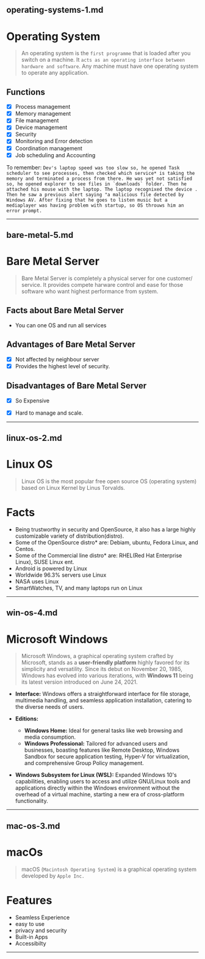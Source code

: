 ## operating-systems-1.md

# Operating System
> An operating system is the `first programme` that is loaded after you switch on a machine. It `acts as an operating interface between hardware and software`. Any machine must have one operating system to operate any application.
## Functions
- [x] Process management
- [x] Memory management
- [x] File management
- [x] Device management
- [x] Security
- [x] Monitoring and Error detection
- [x] Coordination management
- [x] Job scheduling and Accounting

 To remember: ```Dev's laptop speed was too slow so, he opened Task scheduler to see processes, then checked which service* is taking the memory and terminated a process from there. He was yet not satisfied so, he opened explorer to see files in `downloads` folder. Then he attached his mouse with the laptop. The laptop recognixed the device . Then he saw a previous alert saying "a malicious file detected by Windows AV. After fixing that he goes to listen music but a mediaplayer was having problem with startup, so OS throuws him an error prompt.```


---

## bare-metal-5.md

# Bare Metal Server
> Bare Metal Server is completely a physical server for one customer/ service. It provides compete harware control and ease for those software who want highest performance from system.
## Facts about Bare Metal Server
* You can one OS and run all services
## Advantages of Bare Metal Server
- [x] Not affected by neighbour server
- [x] Provides the highest level of security.
## Disadvantages of Bare Metal Server
- [x] So Expensive
- [x] Hard to manage and scale.


---

## linux-os-2.md

# Linux OS
> Linux OS is the most popular free open source OS (operating system) based on Linux Kernel by Linus Torvalds.
# Facts
* Being trustworthy in security and  OpenSource, it also has a large highly customizable variety of distribution(distro).
* Some of the OpenSource distro* are: Debiam, ubuntu, Fedora Linux, and Centos.
* Some of the Commercial line distro* are: RHEL(Red Hat Enterprise Linux), SUSE Linux ent.
* Android is powered by Linux
* Worldwide 96.3% servers use Linux
* NASA uses Linux
* SmartWatches, TV, and many laptops run on Linux


---

## win-os-4.md

# Microsoft Windows

> Microsoft Windows, a graphical operating system crafted by Microsoft, stands as a **user-friendly platform** highly favored for its simplicity and versatility. Since its debut on November 20, 1985, Windows has evolved into various iterations, with **Windows 11** being its latest version introduced on June 24, 2021. 

- **Interface:** Windows offers a straightforward interface for file storage, multimedia handling, and seamless application installation, catering to the diverse needs of users.

- **Editions:**
  - **Windows Home:** Ideal for general tasks like web browsing and media consumption.
  - **Windows Professional:** Tailored for advanced users and businesses, boasting features like Remote Desktop, Windows Sandbox for secure application testing, Hyper-V for virtualization, and comprehensive Group Policy management.

- **Windows Subsystem for Linux (WSL):** Expanded Windows 10's capabilities, enabling users to access and utilize GNU/Linux tools and applications directly within the Windows environment without the overhead of a virtual machine, starting a new era of cross-platform functionality.


---

## mac-os-3.md

# macOs
> macOS (`Macintosh Operating System`) is a graphical operating system developed by `Apple Inc.`

# Features
- Seamless Experience
- easy to use
- privacy and security
- Built-in Apps
- Accessibilty


---

